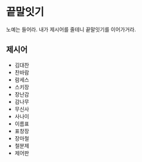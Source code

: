 # 끝말잇기
노예는 들어라. 내가 제시어를 줄테니 끝말잇기를 이어가거라.

## 제시어
- 김대찬
- 찬바람
- 람세스
- 스키장
- 장난감
- 감나무
- 무신사
- 사나이
- 이름표
- 표창장
- 장마철
- 철분제
- 제어판